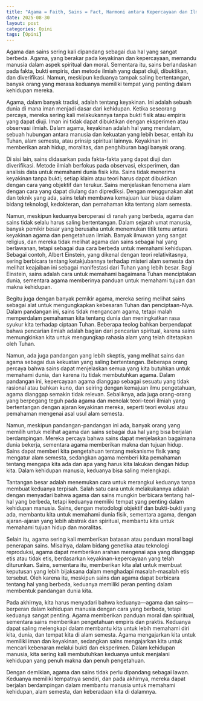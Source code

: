 ```yaml
---
title: "Agama = Faith, Sains = Fact, Harmoni antara Kepercayaan dan Ilmu Pengetahuan"
date: 2025-08-30
layout: post
categories: Opini
tags: [Opini]
---
```

Agama dan sains sering kali dipandang sebagai dua hal yang sangat berbeda. Agama, yang berakar pada keyakinan dan kepercayaan, memandu manusia dalam aspek spiritual dan moral. Sementara itu, sains berlandaskan pada fakta, bukti empiris, dan metode ilmiah yang dapat diuji, dibuktikan, dan diverifikasi. Namun, meskipun keduanya tampak saling bertentangan, banyak orang yang merasa keduanya memiliki tempat yang penting dalam kehidupan mereka. 

Agama, dalam banyak tradisi, adalah tentang keyakinan. Ini adalah sebuah dunia di mana iman menjadi dasar dari kehidupan. Ketika seseorang percaya, mereka sering kali melakukannya tanpa bukti fisik atau empiris yang dapat diuji. Iman ini tidak dapat dibuktikan dengan eksperimen atau observasi ilmiah. Dalam agama, keyakinan adalah hal yang mendalam, sebuah hubungan antara manusia dan kekuatan yang lebih besar, entah itu Tuhan, alam semesta, atau prinsip spiritual lainnya. Keyakinan ini memberikan arah hidup, moralitas, dan penghiburan bagi banyak orang.

Di sisi lain, sains didasarkan pada fakta-fakta yang dapat diuji dan diverifikasi. Metode ilmiah berfokus pada observasi, eksperimen, dan analisis data untuk memahami dunia fisik kita. Sains tidak menerima keyakinan tanpa bukti; setiap klaim atau teori harus dapat dibuktikan dengan cara yang objektif dan terukur. Sains menjelaskan fenomena alam dengan cara yang dapat diulang dan diprediksi. Dengan menggunakan alat dan teknik yang ada, sains telah membawa kemajuan luar biasa dalam bidang teknologi, kedokteran, dan pemahaman kita tentang alam semesta.

Namun, meskipun keduanya beroperasi di ranah yang berbeda, agama dan sains tidak selalu harus saling bertentangan. Dalam sejarah umat manusia, banyak pemikir besar yang berusaha untuk menemukan titik temu antara keyakinan agama dan pengetahuan ilmiah. Banyak ilmuwan yang sangat religius, dan mereka tidak melihat agama dan sains sebagai hal yang berlawanan, tetapi sebagai dua cara berbeda untuk memahami kehidupan. Sebagai contoh, Albert Einstein, yang dikenal dengan teori relativitasnya, sering berbicara tentang ketakjubannya terhadap misteri alam semesta dan melihat keajaiban ini sebagai manifestasi dari Tuhan yang lebih besar. Bagi Einstein, sains adalah cara untuk memahami bagaimana Tuhan menciptakan dunia, sementara agama memberinya panduan untuk memahami tujuan dan makna kehidupan.

Begitu juga dengan banyak pemikir agama, mereka sering melihat sains sebagai alat untuk mengungkapkan kebesaran Tuhan dan penciptaan-Nya. Dalam pandangan ini, sains tidak mengancam agama, tetapi malah memperdalam pemahaman kita tentang dunia dan meningkatkan rasa syukur kita terhadap ciptaan Tuhan. Beberapa teolog bahkan berpendapat bahwa pencarian ilmiah adalah bagian dari pencarian spiritual, karena sains memungkinkan kita untuk mengungkap rahasia alam yang telah ditetapkan oleh Tuhan.

Namun, ada juga pandangan yang lebih skeptis, yang melihat sains dan agama sebagai dua kekuatan yang saling bertentangan. Beberapa orang percaya bahwa sains dapat menjelaskan semua yang kita butuhkan untuk memahami dunia, dan karena itu tidak membutuhkan agama. Dalam pandangan ini, kepercayaan agama dianggap sebagai sesuatu yang tidak rasional atau bahkan kuno, dan seiring dengan kemajuan ilmu pengetahuan, agama dianggap semakin tidak relevan. Sebaliknya, ada juga orang-orang yang berpegang teguh pada agama dan menolak teori-teori ilmiah yang bertentangan dengan ajaran keyakinan mereka, seperti teori evolusi atau pemahaman mengenai asal usul alam semesta.

Namun, meskipun pandangan-pandangan ini ada, banyak orang yang memilih untuk melihat agama dan sains sebagai dua hal yang bisa berjalan berdampingan. Mereka percaya bahwa sains dapat menjelaskan bagaimana dunia bekerja, sementara agama memberikan makna dan tujuan hidup. Sains dapat memberi kita pengetahuan tentang mekanisme fisik yang mengatur alam semesta, sedangkan agama memberi kita pemahaman tentang mengapa kita ada dan apa yang harus kita lakukan dengan hidup kita. Dalam kehidupan manusia, keduanya bisa saling melengkapi.

Tantangan besar adalah menemukan cara untuk merangkul keduanya tanpa membuat keduanya terpisah. Salah satu cara untuk melakukannya adalah dengan menyadari bahwa agama dan sains mungkin berbicara tentang hal-hal yang berbeda, tetapi keduanya memiliki tempat yang penting dalam kehidupan manusia. Sains, dengan metodologi objektif dan bukti-bukti yang ada, membantu kita untuk memahami dunia fisik, sementara agama, dengan ajaran-ajaran yang lebih abstrak dan spiritual, membantu kita untuk memahami tujuan hidup dan moralitas.

Selain itu, agama sering kali memberikan batasan atau panduan moral bagi penerapan sains. Misalnya, dalam bidang genetika atau teknologi reproduksi, agama dapat memberikan arahan mengenai apa yang dianggap etis atau tidak etis, berdasarkan keyakinan-kepercayaan yang telah diturunkan. Sains, sementara itu, memberikan kita alat untuk membuat keputusan yang lebih bijaksana dalam menghadapi masalah-masalah etis tersebut. Oleh karena itu, meskipun sains dan agama dapat berbicara tentang hal yang berbeda, keduanya memiliki peran penting dalam membentuk pandangan dunia kita.

Pada akhirnya, kita harus menyadari bahwa keduanya—agama dan sains—berperan dalam kehidupan manusia dengan cara yang berbeda, tetapi keduanya sangat penting. Agama memberikan panduan moral dan spiritual, sementara sains memberikan pengetahuan empiris dan praktis. Keduanya dapat saling melengkapi dalam membantu kita untuk lebih memahami diri kita, dunia, dan tempat kita di alam semesta. Agama mengajarkan kita untuk memiliki iman dan keyakinan, sedangkan sains mengajarkan kita untuk mencari kebenaran melalui bukti dan eksperimen. Dalam kehidupan manusia, kita sering kali membutuhkan keduanya untuk menjalani kehidupan yang penuh makna dan penuh pengetahuan.

Dengan demikian, agama dan sains tidak perlu dipandang sebagai lawan. Keduanya memiliki tempatnya sendiri, dan pada akhirnya, mereka dapat berjalan berdampingan dalam membantu manusia untuk memahami kehidupan, alam semesta, dan keberadaan kita di dalamnya.
